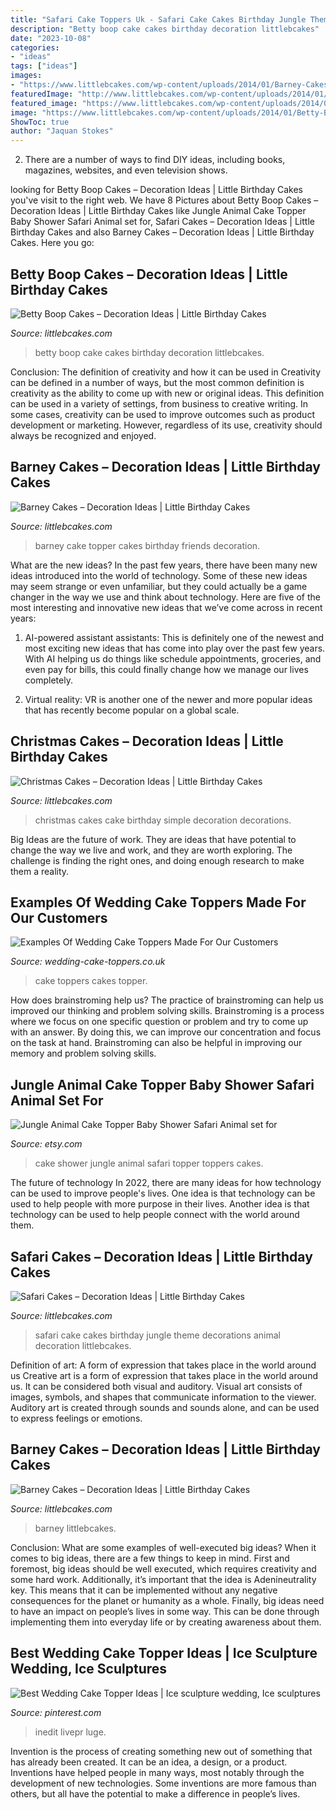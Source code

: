 ```yaml
---
title: "Safari Cake Toppers Uk - Safari Cake Cakes Birthday Jungle Theme Decorations Animal Decoration Littlebcakes"
description: "Betty boop cake cakes birthday decoration littlebcakes"
date: "2023-10-08"
categories:
- "ideas"
tags: ["ideas"]
images:
- "https://www.littlebcakes.com/wp-content/uploads/2014/01/Barney-Cakes.jpg"
featuredImage: "http://www.littlebcakes.com/wp-content/uploads/2014/01/Safari-Cake-Becorations-1024x768.jpg"
featured_image: "https://www.littlebcakes.com/wp-content/uploads/2014/01/Barney-Cakes.jpg"
image: "https://www.littlebcakes.com/wp-content/uploads/2014/01/Betty-Boop-Cake.jpg"
ShowToc: true
author: "Jaquan Stokes"
---
```



2. There are a number of ways to find DIY ideas, including books, magazines, websites, and even television shows.

	

		
looking for Betty Boop Cakes – Decoration Ideas | Little Birthday Cakes you've visit to the right web. We have 8 Pictures about Betty Boop Cakes – Decoration Ideas | Little Birthday Cakes like Jungle Animal Cake Topper Baby Shower Safari Animal set for, Safari Cakes – Decoration Ideas | Little Birthday Cakes and also Barney Cakes – Decoration Ideas | Little Birthday Cakes. Here you go:
		
    
## Betty Boop Cakes – Decoration Ideas | Little Birthday Cakes

<img loading=lazy src="https://www.littlebcakes.com/wp-content/uploads/2014/01/Betty-Boop-Cake.jpg" onerror="this.onerror=null;this.src='https://tse3.mm.bing.net/th?id=OIP.7A4X3Lis5IXzcv6gSjLy8wHaKE&amp;pid=15.1';" alt="Betty Boop Cakes – Decoration Ideas | Little Birthday Cakes">

_Source: littlebcakes.com_

>betty boop cake cakes birthday decoration littlebcakes. 

	

Conclusion: The definition of creativity and how it can be used in
Creativity can be defined in a number of ways, but the most common definition is creativity as the ability to come up with new or original ideas. This definition can be used in a variety of settings, from business to creative writing. In some cases, creativity can be used to improve outcomes such as product development or marketing. However, regardless of its use, creativity should always be recognized and enjoyed.

    
## Barney Cakes – Decoration Ideas | Little Birthday Cakes

<img loading=lazy src="http://www.littlebcakes.com/wp-content/uploads/2014/01/Barney-Cake-Topper.jpg" onerror="this.onerror=null;this.src='https://tse2.mm.bing.net/th?id=OIP.ob3ljL4uouktmGdy8s5nZgHaFj&amp;pid=15.1';" alt="Barney Cakes – Decoration Ideas | Little Birthday Cakes">

_Source: littlebcakes.com_

>barney cake topper cakes birthday friends decoration. 

	

What are the new ideas?
In the past few years, there have been many new ideas introduced into the world of technology. Some of these new ideas may seem strange or even unfamiliar, but they could actually be a game changer in the way we use and think about technology. Here are five of the most interesting and innovative new ideas that we’ve come across in recent years:
1. AI-powered assistant assistants: This is definitely one of the newest and most exciting new ideas that has come into play over the past few years. With AI helping us do things like schedule appointments, groceries, and even pay for bills, this could finally change how we manage our lives completely.

2. Virtual reality: VR is another one of the newer and more popular ideas that has recently become popular on a global scale.

    
## Christmas Cakes – Decoration Ideas | Little Birthday Cakes

<img loading=lazy src="http://www.littlebcakes.com/wp-content/uploads/2014/02/Christmas-Cakes.jpg" onerror="this.onerror=null;this.src='https://tse4.mm.bing.net/th?id=OIP.7abPoNuTQexxCo5ozhXXwAHaE8&amp;pid=15.1';" alt="Christmas Cakes – Decoration Ideas | Little Birthday Cakes">

_Source: littlebcakes.com_

>christmas cakes cake birthday simple decoration decorations. 

	

Big Ideas are the future of work. They are ideas that have potential to change the way we live and work, and they are worth exploring. The challenge is finding the right ones, and doing enough research to make them a reality.

    
## Examples Of Wedding Cake Toppers Made For Our Customers

<img loading=lazy src="http://www.wedding-cake-toppers.co.uk/wp-content/gallery/toppers-on-cakes/photo.JPG" onerror="this.onerror=null;this.src='https://tse2.mm.bing.net/th?id=OIP.P0s932d_bjyKWk4yGrbcfQHaLI&amp;pid=15.1';" alt="Examples Of Wedding Cake Toppers Made For Our Customers">

_Source: wedding-cake-toppers.co.uk_

>cake toppers cakes topper. 

	

How does brainstroming help us?
The practice of brainstroming can help us improved our thinking and problem solving skills. Brainstroming is a process where we focus on one specific question or problem and try to come up with an answer. By doing this, we can improve our concentration and focus on the task at hand. Brainstroming can also be helpful in improving our memory and problem solving skills.

    
## Jungle Animal Cake Topper Baby Shower Safari Animal Set For

<img loading=lazy src="https://img1.etsystatic.com/132/0/8806411/il_fullxfull.936979343_nny0.jpg" onerror="this.onerror=null;this.src='https://tse2.mm.bing.net/th?id=OIP.3Cu1KLtUyjCTUdTPV_atngHaNK&amp;pid=15.1';" alt="Jungle Animal Cake Topper Baby Shower Safari Animal set for">

_Source: etsy.com_

>cake shower jungle animal safari topper toppers cakes. 

	

The future of technology
In 2022, there are many ideas for how technology can be used to improve people's lives. One idea is that technology can be used to help people with more purpose in their lives. Another idea is that technology can be used to help people connect with the world around them.

    
## Safari Cakes – Decoration Ideas | Little Birthday Cakes

<img loading=lazy src="http://www.littlebcakes.com/wp-content/uploads/2014/01/Safari-Cake-Becorations-1024x768.jpg" onerror="this.onerror=null;this.src='https://tse1.mm.bing.net/th?id=OIP.RMji9P5e3ljX9k_l6R71pgHaFj&amp;pid=15.1';" alt="Safari Cakes – Decoration Ideas | Little Birthday Cakes">

_Source: littlebcakes.com_

>safari cake cakes birthday jungle theme decorations animal decoration littlebcakes. 

	

Definition of art: A form of expression that takes place in the world around us
Creative art is a form of expression that takes place in the world around us. It can be considered both visual and auditory. Visual art consists of images, symbols, and shapes that communicate information to the viewer. Auditory art is created through sounds and sounds alone, and can be used to express feelings or emotions.

    
## Barney Cakes – Decoration Ideas | Little Birthday Cakes

<img loading=lazy src="https://www.littlebcakes.com/wp-content/uploads/2014/01/Barney-Cakes.jpg" onerror="this.onerror=null;this.src='https://tse2.mm.bing.net/th?id=OIP.-Fa8BpsW6o4ybrfOR8JwiAHaJ3&amp;pid=15.1';" alt="Barney Cakes – Decoration Ideas | Little Birthday Cakes">

_Source: littlebcakes.com_

>barney littlebcakes. 

	

Conclusion: What are some examples of well-executed big ideas?
When it comes to big ideas, there are a few things to keep in mind. First and foremost, big ideas should be well executed, which requires creativity and some hard work. Additionally, it’s important that the idea is Adenineutrality key. This means that it can be implemented without any negative consequences for the planet or humanity as a whole. Finally, big ideas need to have an impact on people’s lives in some way. This can be done through implementing them into everyday life or by creating awareness about them.

    
## Best Wedding Cake Topper Ideas | Ice Sculpture Wedding, Ice Sculptures

<img loading=lazy src="https://i.pinimg.com/originals/d0/e8/99/d0e899cb7f46befc31e481815d3ed9f1.jpg" onerror="this.onerror=null;this.src='https://tse4.mm.bing.net/th?id=OIP.yQx1YpM-Rs3IQQ8b6N3cKwHaLG&amp;pid=15.1';" alt="Best Wedding Cake Topper Ideas | Ice sculpture wedding, Ice sculptures">

_Source: pinterest.com_

>inedit livepr luge. 

	

Invention is the process of creating something new out of something that has already been created. It can be an idea, a design, or a product. Inventions have helped people in many ways, most notably through the development of new technologies. Some inventions are more famous than others, but all have the potential to make a difference in people’s lives.

